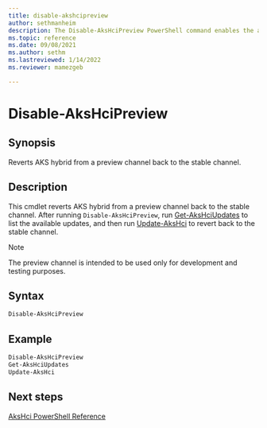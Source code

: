 ```yaml
---
title: disable-akshcipreview
author: sethmanheim
description: The Disable-AksHciPreview PowerShell command enables the ability to revert from a preview channel back to the stable channel.
ms.topic: reference
ms.date: 09/08/2021
ms.author: sethm 
ms.lastreviewed: 1/14/2022
ms.reviewer: mamezgeb

---
```


# Disable-AksHciPreview

## Synopsis
Reverts AKS hybrid from a preview channel back to the stable channel.

## Description
This cmdlet reverts AKS hybrid from a preview channel back to the stable channel. After running `Disable-AksHciPreview`, run [Get-AksHciUpdates](get-akshciupdates.md) to list the available updates, and then run [Update-AksHci](update-akshci.md) to revert back to the stable channel. 

> [!NOTE]
> The preview channel is intended to be used only for development and testing purposes.

## Syntax

```powershell
Disable-AksHciPreview
```

## Example

```powershell
Disable-AksHciPreview
Get-AksHciUpdates
Update-AksHci
```

## Next steps

[AksHci PowerShell Reference](index.md)
